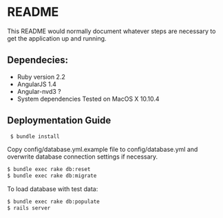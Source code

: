 # README

This README would normally document whatever steps are necessary to get the
application up and running.

## Dependecies:

* Ruby version  2.2
* AngularJS 1.4
* Angular-nvd3 ?
* System dependencies Tested on MacOS X 10.10.4


## Deploymentation Guide
```bash
 $ bundle install
 ```  
 Copy config/database.yml.example file to config/database.yml and overwrite database connection settings if necessary.
 ```bash
 $ bundle exec rake db:reset
 $ bundle exec rake db:migrate
 ```
To load database with test data:
```bash     
$ bundle exec rake db:populate
$ rails server
```